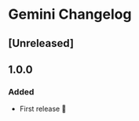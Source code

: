<!-- Keep a Changelog guide -> https://keepachangelog.com -->

# Gemini Changelog

## [Unreleased]

## 1.0.0

### Added

- First release 🎉
